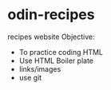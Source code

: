 # odin-recipes
recipes website
Objective:
- To practice coding HTML
- Use HTML Boiler plate
- links/images
- use git